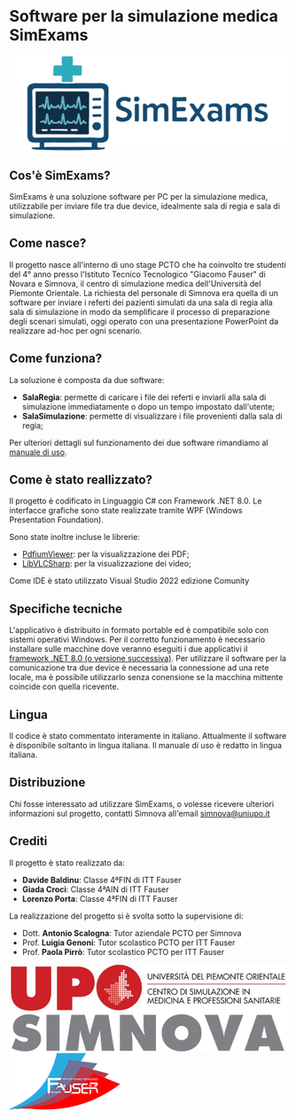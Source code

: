 # Software per la simulazione medica SimExams #

![Logo SimExams](https://github.com/LoryDoor/SimExams/blob/master/SalaRegia/Immagini/SimExams.jpg)

## Cos'è SimExams? ##
SimExams è una soluzione software per PC per la simulazione medica, utilizzabile per inviare file tra due device, idealmente sala di regia e sala di simulazione.

## Come nasce? ##
Il progetto nasce all'interno di uno stage PCTO che ha coinvolto tre studenti del 4° anno presso l'Istituto Tecnico Tecnologico "Giacomo Fauser" di Novara e Simnova, il centro di simulazione medica dell'Università del Piemonte Orientale.
La richiesta del personale di Simnova era quella di un software per inviare i referti dei pazienti simulati da una sala di regia alla sala di simulazione in modo da semplificare il processo di preparazione degli scenari simulati, oggi operato con una presentazione PowerPoint da realizzare ad-hoc per ogni scenario.

## Come funziona? ##
La soluzione è composta da due software:
- **SalaRegia**: permette di caricare i file dei referti e inviarli alla sala di simulazione immediatamente o dopo un tempo impostato dall'utente;
- **SalaSimulazione**: permette di visualizzare i file provenienti dalla sala di regia;

Per ulteriori dettagli sul funzionamento dei due software rimandiamo al [manuale di uso](https://github.com/LoryDoor/SimExams/blob/master/SimExams_Manuale_di_uso.pdf).

## Come è stato reallizzato? ##
Il progetto è codificato in Linguaggio C# con Framework .NET 8.0.
Le interfacce grafiche sono state realizzate tramite WPF (Windows Presentation Foundation).

Sono state inoltre incluse le librerie:
- [PdfiumViewer](https://github.com/pvginkel/PdfiumViewer): per la visualizzazione dei PDF;
- [LibVLCSharp](https://code.videolan.org/videolan/LibVLCSharp): per la visualizzazione dei video;

Come IDE è stato utilizzato Visual Studio 2022 edizione Comunity

## Specifiche tecniche ##
L'applicativo è distribuito in formato portable ed è compatibile solo con sistemi operativi Windows.
Per il corretto funzionamento è necessario installare sulle macchine dove veranno eseguiti i due applicativi il [framework .NET 8.0 (o versione successiva)](https://dotnet.microsoft.com/it-it/download/dotnet/8.0).
Per utilizzare il software per la comunicazione tra due device è necessaria la connessione ad una rete locale, ma è possibile utilizzarlo senza conensione se la macchina mittente coincide con quella ricevente.

## Lingua ##
Il codice è stato commentato interamente in italiano.
Attualmente il software è disponibile soltanto in lingua italiana.
Il manuale di uso è redatto in lingua italiana.

## Distribuzione ##
Chi fosse interessato ad utilizzare SimExams, o volesse ricevere ulteriori informazioni sul progetto, contatti Simnova all'email [simnova@uniupo.it](mailto:simnova@uniupo.it)

## Crediti ##
Il progetto è stato realizzato da:
- **Davide Baldinu**: Classe 4ªFIN di ITT Fauser
- **Giada Croci**: Classe 4ªAIN di ITT Fauser
- **Lorenzo Porta**: Classe 4ªFIN di ITT Fauser

La realizzazione del progetto si è svolta sotto la supervisione di:
- Dott. **Antonio Scalogna**: Tutor aziendale PCTO per Simnova
- Prof. **Luigia Genoni**: Tutor scolastico PCTO per ITT Fauser
- Prof. **Paola Pirrò**: Tutor scolastico PCTO per ITT Fauser

![Logo Simnova](https://github.com/LoryDoor/SimExams/blob/master/SalaRegia/Immagini/logoSimnova.jpg)
![Logo Fauser](https://github.com/LoryDoor/SimExams/blob/master/SalaRegia/Immagini/logoFauser.png)
